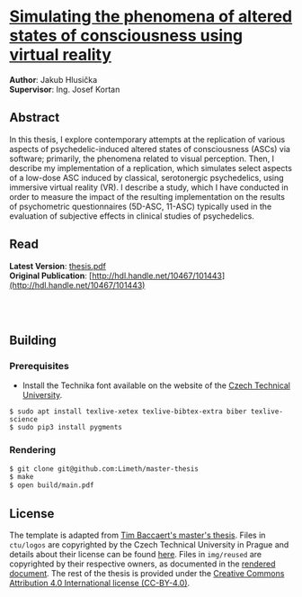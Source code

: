 # [Simulating the phenomena of altered states of consciousness using virtual reality](thesis.pdf)

**Author**: Jakub Hlusička\
**Supervisor**: Ing. Josef Kortan

## Abstract

In this thesis, I explore contemporary attempts at the replication of various aspects of psychedelic-induced altered states of consciousness (ASCs) via software; primarily, the phenomena related to visual perception. Then, I describe my implementation of a replication, which simulates select aspects of a low-dose ASC induced by classical, serotonergic psychedelics, using immersive virtual reality (VR). I describe a study, which I have conducted in order to measure the impact of the resulting implementation on the results of psychometric questionnaires (5D-ASC, 11-ASC) typically used in the evaluation of subjective effects in clinical studies of psychedelics.

## Read

**Latest Version**: [thesis.pdf](thesis.pdf)\
**Original Publication**: [http://hdl.handle.net/10467/101443](http://hdl.handle.net/10467/101443)

<br/>
<br/>

## Building

### Prerequisites

* Install the Technika font available on the website of the [Czech Technical University](https://cvut.cz).

```
$ sudo apt install texlive-xetex texlive-bibtex-extra biber texlive-science
$ sudo pip3 install pygments
```

### Rendering

```sh
$ git clone git@github.com:Limeth/master-thesis
$ make
$ open build/main.pdf
```

## License

The template is adapted from [Tim Baccaert's master's thesis](https://github.com/timplication/master-thesis).
Files in `ctu/logos` are copyrighted by the Czech Technical University in Prague and details about their license can be found [here](https://cvut.cz).
Files in `img/reused` are copyrighted by their respective owners, as documented in the [rendered document](thesis.pdf).
The rest of the thesis is provided under the [Creative Commons Attribution 4.0 International license
(CC-BY-4.0)](https://creativecommons.org/licenses/by/4.0/).
